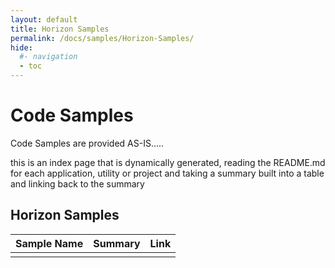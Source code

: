 ```yaml
---
layout: default
title: Horizon Samples
permalink: /docs/samples/Horizon-Samples/
hide:
  #- navigation
  - toc
---
```


# Code Samples

Code Samples are provided AS-IS.....

this is an index page that is dynamically generated, reading the README.md for each application, utility or project and taking a summary built into a table and linking back to the summary




## Horizon Samples
| Sample Name | Summary | Link |
| --- | --- | ---:|
|  |  |  |

